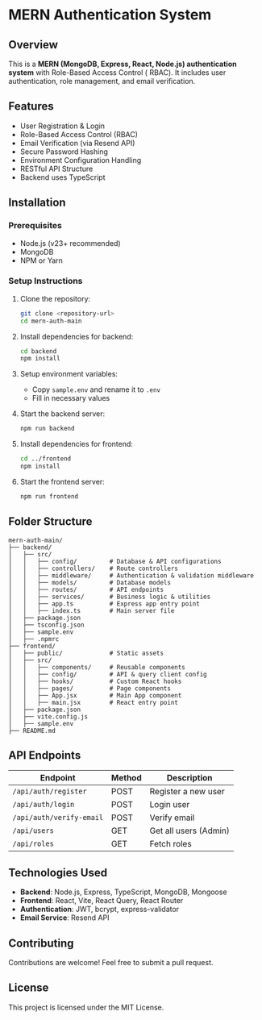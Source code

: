 # MERN Authentication System

## Overview

This is a **MERN (MongoDB, Express, React, Node.js) authentication system** with Role-Based Access Control (
RBAC).
It includes user authentication, role management, and email verification.

## Features

- User Registration & Login
- Role-Based Access Control (RBAC)
- Email Verification (via Resend API)
- Secure Password Hashing
- Environment Configuration Handling
- RESTful API Structure
- Backend uses TypeScript

## Installation

### Prerequisites

- Node.js (v23+ recommended)
- MongoDB
- NPM or Yarn

### Setup Instructions

1. Clone the repository:
   ```sh
   git clone <repository-url>
   cd mern-auth-main
   ```
2. Install dependencies for backend:
   ```sh
   cd backend
   npm install
   ```
3. Setup environment variables:
    - Copy `sample.env` and rename it to `.env`
    - Fill in necessary values

4. Start the backend server:
   ```sh
   npm run backend
   ```

5. Install dependencies for frontend:
   ```sh
   cd ../frontend
   npm install
   ```
6. Start the frontend server:
   ```sh
   npm run frontend
   ```

## Folder Structure

```
mern-auth-main/
├── backend/
│   ├── src/
│   │   ├── config/         # Database & API configurations
│   │   ├── controllers/    # Route controllers
│   │   ├── middleware/     # Authentication & validation middleware
│   │   ├── models/         # Database models
│   │   ├── routes/         # API endpoints
│   │   ├── services/       # Business logic & utilities
│   │   ├── app.ts          # Express app entry point
│   │   ├── index.ts        # Main server file
│   ├── package.json
│   ├── tsconfig.json
│   ├── sample.env
│   ├── .npmrc
├── frontend/
│   ├── public/             # Static assets
│   ├── src/
│   │   ├── components/     # Reusable components
│   │   ├── config/         # API & query client config
│   │   ├── hooks/          # Custom React hooks
│   │   ├── pages/          # Page components
│   │   ├── App.jsx         # Main App component
│   │   ├── main.jsx        # React entry point
│   ├── package.json
│   ├── vite.config.js
│   ├── sample.env
├── README.md
```

## API Endpoints

| Endpoint                 | Method | Description           |
|--------------------------|--------|-----------------------|
| `/api/auth/register`     | POST   | Register a new user   |
| `/api/auth/login`        | POST   | Login user            |
| `/api/auth/verify-email` | POST   | Verify email          |
| `/api/users`             | GET    | Get all users (Admin) |
| `/api/roles`             | GET    | Fetch roles           |

## Technologies Used

- **Backend**: Node.js, Express, TypeScript, MongoDB, Mongoose
- **Frontend**: React, Vite, React Query, React Router
- **Authentication**: JWT, bcrypt, express-validator
- **Email Service**: Resend API

## Contributing

Contributions are welcome! Feel free to submit a pull request.

## License

This project is licensed under the MIT License.

